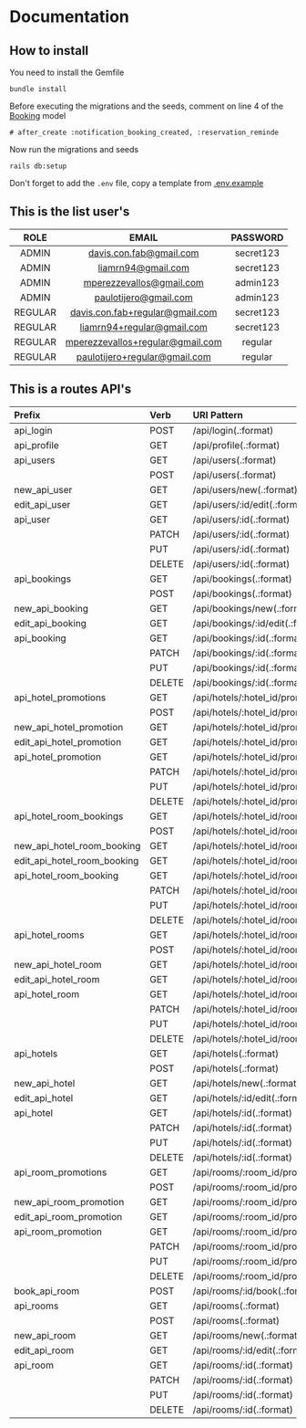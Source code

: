 # Documentation

## How to install

You need to install the Gemfile

```
bundle install
```

Before executing the migrations and the seeds, comment on line 4 of the [Booking](https://github.com/codeableorg/rails-booking-clon/blob/master/app/models/booking.rb) model

```
# after_create :notification_booking_created, :reservation_reminde
```

Now run the migrations and seeds

```
rails db:setup
```

Don't forget to add the `.env` file, copy a template from [.env.example](https://github.com/codeableorg/rails-booking-clon/blob/master/.env.example)

## This is the list user's

|  ROLE   |              EMAIL               | PASSWORD  |
| :-----: | :------------------------------: | :-------: |
|  ADMIN  |     davis.con.fab@gmail.com      | secret123 |
|  ADMIN  |        liamrn94@gmail.com        | secret123 |
|  ADMIN  |     mperezzevallos@gmail.com     | admin123  |
|  ADMIN  |      paulotijero@gmail.com       | admin123  |
| REGULAR | davis.con.fab+regular@gmail.com  | secret123 |
| REGULAR |    liamrn94+regular@gmail.com    | secret123 |
| REGULAR | mperezzevallos+regular@gmail.com |  regular  |
| REGULAR |  paulotijero+regular@gmail.com   |  regular  |

## This is a routes API's

| Prefix                      | Verb   | URI Pattern                                                      |
| :-------------------------- | :----- | :--------------------------------------------------------------- |
| api_login                   | POST   | /api/login(.:format)                                             |
| api_profile                 | GET    | /api/profile(.:format)                                           |
| api_users                   | GET    | /api/users(.:format)                                             |
|                             | POST   | /api/users(.:format)                                             |
| new_api_user                | GET    | /api/users/new(.:format)                                         |
| edit_api_user               | GET    | /api/users/:id/edit(.:format)                                    |
| api_user                    | GET    | /api/users/:id(.:format)                                         |
|                             | PATCH  | /api/users/:id(.:format)                                         |
|                             | PUT    | /api/users/:id(.:format)                                         |
|                             | DELETE | /api/users/:id(.:format)                                         |
| api_bookings                | GET    | /api/bookings(.:format)                                          |
|                             | POST   | /api/bookings(.:format)                                          |
| new_api_booking             | GET    | /api/bookings/new(.:format)                                      |
| edit_api_booking            | GET    | /api/bookings/:id/edit(.:format)                                 |
| api_booking                 | GET    | /api/bookings/:id(.:format)                                      |
|                             | PATCH  | /api/bookings/:id(.:format)                                      |
|                             | PUT    | /api/bookings/:id(.:format)                                      |
|                             | DELETE | /api/bookings/:id(.:format)                                      |
| api_hotel_promotions        | GET    | /api/hotels/:hotel_id/promotions(.:format)                       |
|                             | POST   | /api/hotels/:hotel_id/promotions(.:format)                       |
| new_api_hotel_promotion     | GET    | /api/hotels/:hotel_id/promotions/new(.:format)                   |
| edit_api_hotel_promotion    | GET    | /api/hotels/:hotel_id/promotions/:id/edit(.:format)              |
| api_hotel_promotion         | GET    | /api/hotels/:hotel_id/promotions/:id(.:format)                   |
|                             | PATCH  | /api/hotels/:hotel_id/promotions/:id(.:format)                   |
|                             | PUT    | /api/hotels/:hotel_id/promotions/:id(.:format)                   |
|                             | DELETE | /api/hotels/:hotel_id/promotions/:id(.:format)                   |
| api_hotel_room_bookings     | GET    | /api/hotels/:hotel_id/rooms/:room_id/bookings(.:format)          |
|                             | POST   | /api/hotels/:hotel_id/rooms/:room_id/bookings(.:format)          |
| new_api_hotel_room_booking  | GET    | /api/hotels/:hotel_id/rooms/:room_id/bookings/new(.:format)      |
| edit_api_hotel_room_booking | GET    | /api/hotels/:hotel_id/rooms/:room_id/bookings/:id/edit(.:format) |
| api_hotel_room_booking      | GET    | /api/hotels/:hotel_id/rooms/:room_id/bookings/:id(.:format)      |
|                             | PATCH  | /api/hotels/:hotel_id/rooms/:room_id/bookings/:id(.:format)      |
|                             | PUT    | /api/hotels/:hotel_id/rooms/:room_id/bookings/:id(.:format)      |
|                             | DELETE | /api/hotels/:hotel_id/rooms/:room_id/bookings/:id(.:format)      |
| api_hotel_rooms             | GET    | /api/hotels/:hotel_id/rooms(.:format)                            |
|                             | POST   | /api/hotels/:hotel_id/rooms(.:format)                            |
| new_api_hotel_room          | GET    | /api/hotels/:hotel_id/rooms/new(.:format)                        |
| edit_api_hotel_room         | GET    | /api/hotels/:hotel_id/rooms/:id/edit(.:format)                   |
| api_hotel_room              | GET    | /api/hotels/:hotel_id/rooms/:id(.:format)                        |
|                             | PATCH  | /api/hotels/:hotel_id/rooms/:id(.:format)                        |
|                             | PUT    | /api/hotels/:hotel_id/rooms/:id(.:format)                        |
|                             | DELETE | /api/hotels/:hotel_id/rooms/:id(.:format)                        |
| api_hotels                  | GET    | /api/hotels(.:format)                                            |
|                             | POST   | /api/hotels(.:format)                                            |
| new_api_hotel               | GET    | /api/hotels/new(.:format)                                        |
| edit_api_hotel              | GET    | /api/hotels/:id/edit(.:format)                                   |
| api_hotel                   | GET    | /api/hotels/:id(.:format)                                        |
|                             | PATCH  | /api/hotels/:id(.:format)                                        |
|                             | PUT    | /api/hotels/:id(.:format)                                        |
|                             | DELETE | /api/hotels/:id(.:format)                                        |
| api_room_promotions         | GET    | /api/rooms/:room_id/promotions(.:format)                         |
|                             | POST   | /api/rooms/:room_id/promotions(.:format)                         |
| new_api_room_promotion      | GET    | /api/rooms/:room_id/promotions/new(.:format)                     |
| edit_api_room_promotion     | GET    | /api/rooms/:room_id/promotions/:id/edit(.:format)                |
| api_room_promotion          | GET    | /api/rooms/:room_id/promotions/:id(.:format)                     |
|                             | PATCH  | /api/rooms/:room_id/promotions/:id(.:format)                     |
|                             | PUT    | /api/rooms/:room_id/promotions/:id(.:format)                     |
|                             | DELETE | /api/rooms/:room_id/promotions/:id(.:format)                     |
| book_api_room               | POST   | /api/rooms/:id/book(.:format)                                    |
| api_rooms                   | GET    | /api/rooms(.:format)                                             |
|                             | POST   | /api/rooms(.:format)                                             |
| new_api_room                | GET    | /api/rooms/new(.:format)                                         |
| edit_api_room               | GET    | /api/rooms/:id/edit(.:format)                                    |
| api_room                    | GET    | /api/rooms/:id(.:format)                                         |
|                             | PATCH  | /api/rooms/:id(.:format)                                         |
|                             | PUT    | /api/rooms/:id(.:format)                                         |
|                             | DELETE | /api/rooms/:id(.:format)                                         |
